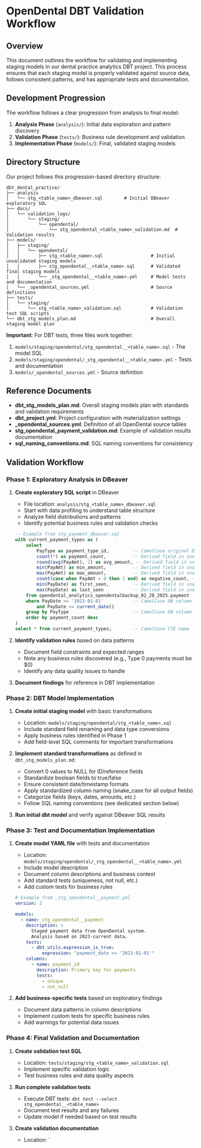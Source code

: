 # OpenDental DBT Validation Workflow

## Overview

This document outlines the workflow for validating and implementing staging models in our dental practice analytics DBT project. This process ensures that each staging model is properly validated against source data, follows consistent patterns, and has appropriate tests and documentation.

## Development Progression

The workflow follows a clear progression from analysis to final model:

1. **Analysis Phase** (`analysis/`): Initial data exploration and pattern discovery
2. **Validation Phase** (`tests/`): Business rule development and validation
3. **Implementation Phase** (`models/`): Final, validated staging models

## Directory Structure

Our project follows this progression-based directory structure:

```
dbt_dental_practice/
├── analysis
│   └── stg_<table_name>_dbeaver.sql        # Initial DBeaver exploratory SQL
├── docs/
│   └── validation_logs/
│       └── staging/
│           └── opendental/
│               └── stg_opendental_<table_name>_validation.md  # Validation results
├── models/
│   ├── staging/
│   │   └── opendental/
│   │       ├── stg_<table_name>.sql                  # Initial unvalidated staging models
│   │       ├── stg_opendental__<table_name>.sql      # Validated final staging models
│   │       └── _stg_opendental__<table_name>.yml     # Model tests and documentation
│   └── _opendental_sources.yml                       # Source definitions
├── tests/
│   └── staging/
│       └── stg_<table_name>_validation.sql           # Validation test SQL scripts
└── dbt_stg_models_plan.md                            # Overall staging model plan
```

**Important**: For DBT tests, three files work together:
1. `models/staging/opendental/stg_opendental__<table_name>.sql` - The model SQL
2. `models/staging/opendental/_stg_opendental__<table_name>.yml` - Tests and documentation
3. `models/_opendental_sources.yml` - Source definition

## Reference Documents

- **dbt_stg_models_plan.md**: Overall staging models plan with standards and validation requirements
- **dbt_project.yml**: Project configuration with materialization settings
- **_opendental_sources.yml**: Definition of all OpenDental source tables
- **stg_opendental_payment_validation.md**: Example of validation results documentation
- **sql_naming_conventions.md**: SQL naming conventions for consistency

## Validation Workflow

### Phase 1: Exploratory Analysis in DBeaver

1. **Create exploratory SQL script** in DBeaver
   - File location: `analysis/stg_<table_name>_dbeaver.sql`
   - Start with data profiling to understand table structure
   - Analyze field distributions and patterns
   - Identify potential business rules and validation checks

   ```sql
   -- Example from stg_payment_dbeaver.sql
   with current_payment_types as (
       select 
           PayType as payment_type_id,         -- CamelCase original DB column to snake_case
           count(*) as payment_count,          -- Derived field in snake_case
           round(avg(PayAmt), 2) as avg_amount, -- Derived field in snake_case
           min(PayAmt) as min_amount,          -- Derived field in snake_case
           max(PayAmt) as max_amount,          -- Derived field in snake_case
           count(case when PayAmt < 0 then 1 end) as negative_count, -- Derived field in snake_case
           min(PayDate) as first_seen,         -- Derived field in snake_case
           max(PayDate) as last_seen           -- Derived field in snake_case
       from opendental_analytics_opendentalbackup_02_28_2025.payment
       where PayDate >= '2023-01-01'           -- CamelCase DB column reference
           and PayDate <= current_date()
       group by PayType                        -- CamelCase DB column reference
       order by payment_count desc
   )
   select * from current_payment_types;        -- CamelCase CTE name
   ```

2. **Identify validation rules** based on data patterns
   - Document field constraints and expected ranges
   - Note any business rules discovered (e.g., Type 0 payments must be $0)
   - Identify any data quality issues to handle

3. **Document findings** for reference in DBT implementation

### Phase 2: DBT Model Implementation

1. **Create initial staging model** with basic transformations
   - Location: `models/staging/opendental/stg_<table_name>.sql` 
   - Include standard field renaming and data type conversions
   - Apply business rules identified in Phase 1
   - Add field-level SQL comments for important transformations

2. **Implement standard transformations** as defined in `dbt_stg_models_plan.md`:
   - Convert 0 values to NULL for ID/reference fields
   - Standardize boolean fields to true/false
   - Ensure consistent date/timestamp formats
   - Apply standardized column naming (snake_case for all output fields)
   - Categorize fields (keys, dates, amounts, etc.)
   - Follow SQL naming conventions (see dedicated section below)

3. **Run initial dbt model** and verify against DBeaver SQL results

### Phase 3: Test and Documentation Implementation

1. **Create model YAML file** with tests and documentation
   - Location: `models/staging/opendental/_stg_opendental__<table_name>.yml`
   - Include model description
   - Document column descriptions and business context
   - Add standard tests (uniqueness, not null, etc.)
   - Add custom tests for business rules

   ```yaml
   # Example from _stg_opendental__payment.yml
   version: 2
   
   models:
     - name: stg_opendental__payment
       description: >
         Staged payment data from OpenDental system.
         Analysis based on 2023-current data.
       tests:
         - dbt_utils.expression_is_true:
             expression: "payment_date >= '2023-01-01'"
       columns:
         - name: payment_id
           description: Primary key for payments
           tests:
             - unique
             - not_null
   ```

2. **Add business-specific tests** based on exploratory findings
   - Document data patterns in column descriptions
   - Implement custom tests for specific business rules
   - Add warnings for potential data issues

### Phase 4: Final Validation and Documentation

1. **Create validation test SQL**
   - Location: `tests/staging/stg_<table_name>_validation.sql`
   - Implement specific validation logic
   - Test business rules and data quality aspects

2. **Run complete validation tests**
   - Execute DBT tests: `dbt test --select stg_opendental__<table_name>`
   - Document test results and any failures
   - Update model if needed based on test results

3. **Create validation documentation**
   - Location: `
